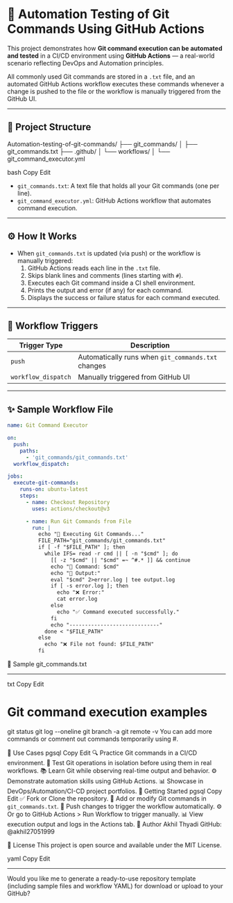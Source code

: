 # 🚀 Automation Testing of Git Commands Using GitHub Actions

This project demonstrates how **Git command execution can be automated and tested** in a CI/CD environment using **GitHub Actions** — a real-world scenario reflecting DevOps and Automation principles.

All commonly used Git commands are stored in a `.txt` file, and an automated GitHub Actions workflow executes these commands whenever a change is pushed to the file or the workflow is manually triggered from the GitHub UI.

---

## 📆 Project Structure

Automation-testing-of-git-commands/ ├── git_commands/ │ ├── git_commands.txt ├── .github/ │ └── workflows/ │ └── git_command_executor.yml

bash
Copy
Edit

- `git_commands.txt`: A text file that holds all your Git commands (one per line).
- `git_command_executor.yml`: GitHub Actions workflow that automates command execution.

---

## ⚙️ How It Works

- When `git_commands.txt` is updated (via push) or the workflow is manually triggered:
  1. GitHub Actions reads each line in the `.txt` file.
  2. Skips blank lines and comments (lines starting with `#`).
  3. Executes each Git command inside a CI shell environment.
  4. Prints the output and error (if any) for each command.
  5. Displays the success or failure status for each command executed.

---

## 🚦 Workflow Triggers

| Trigger Type        | Description                                       |
|---------------------|---------------------------------------------------|
| `push`              | Automatically runs when `git_commands.txt` changes|
| `workflow_dispatch` | Manually triggered from GitHub UI                 |

---

## ✨ Sample Workflow File

```yaml
name: Git Command Executor

on:
  push:
    paths:
      - 'git_commands/git_commands.txt'
  workflow_dispatch:

jobs:
  execute-git-commands:
    runs-on: ubuntu-latest
    steps:
      - name: Checkout Repository
        uses: actions/checkout@v3

      - name: Run Git Commands from File
        run: |
          echo "🚀 Executing Git Commands..."
          FILE_PATH="git_commands/git_commands.txt"
          if [ -f "$FILE_PATH" ]; then
            while IFS= read -r cmd || [ -n "$cmd" ]; do
              [[ -z "$cmd" || "$cmd" =~ ^#.* ]] && continue
              echo "🔸 Command: $cmd"
              echo "🔽 Output:"
              eval "$cmd" 2>error.log | tee output.log
              if [ -s error.log ]; then
                echo "❌ Error:"
                cat error.log
              else
                echo "✅ Command executed successfully."
              fi
              echo "-----------------------------"
            done < "$FILE_PATH"
          else
            echo "❌ File not found: $FILE_PATH"
          fi

```
📜 Sample git_commands.txt

---

txt
Copy
Edit
# Git command execution examples
git status
git log --oneline
git branch -a
git remote -v
You can add more commands or comment out commands temporarily using #.

📌 Use Cases
pgsql
Copy
Edit
🔍 Practice Git commands in a CI/CD environment.
🧪 Test Git operations in isolation before using them in real workflows.
📚 Learn Git while observing real-time output and behavior.
⚙️ Demonstrate automation skills using GitHub Actions.
📊 Showcase in DevOps/Automation/CI-CD project portfolios.
🏁 Getting Started
pgsql
Copy
Edit
✅ Fork or Clone the repository.
📝 Add or modify Git commands in `git_commands.txt`.
🔀 Push changes to trigger the workflow automatically.
⚙️ Or go to GitHub Actions > Run Workflow to trigger manually.
📊 View execution output and logs in the Actions tab.
🙌 Author
Akhil Thyadi
GitHub: @akhil27051999

📜 License
This project is open source and available under the MIT License.

yaml
Copy
Edit

---

Would you like me to generate a ready-to-use repository template (including sample files and workflow YAML) for download or upload to your GitHub?






